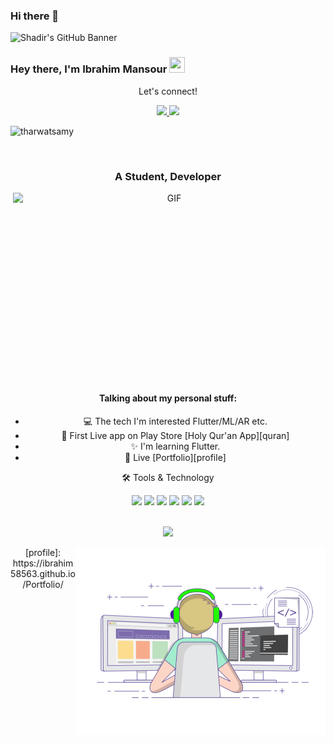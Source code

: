 ### Hi there 👋
![Shadir's GitHub Banner](https://media.licdn.com/dms/image/D5616AQGgVHn6fZeFFQ/profile-displaybackgroundimage-shrink_350_1400/0/1673892485014?e=1684368000&v=beta&t=A3vj-aw2ySqPh3QaTaCXIAx77Bicww4-JYhihj8f7Pc)

<!--
**Ibrahim58563/ibrahim58563** is a ✨ _special_ ✨ repository because its `README.md` (this file) appears on your GitHub profile.

Here are some ideas to get you started:

- 🔭 I’m currently working on ...
- 🌱 I’m currently learning ...
- 👯 I’m looking to collaborate on ...
- 🤔 I’m looking for help with ...
- 💬 Ask me about ...
- 📫 How to reach me: ...
- 😄 Pronouns: ...
- ⚡ Fun fact: ...
-->

### Hey there, I'm  Ibrahim Mansour <img src="https://media.giphy.com/media/hvRJCLFzcasrR4ia7z/giphy.gif" height="25px" width="25px">

<div align="center">
<p align="center">Let's connect!</p>

<a href="[https://www.linkedin.com/in/mhmzdev/](https://www.linkedin.com/in/ibrahim-mansour-52146b171/)">
    <img src="https://img.shields.io/badge/linkedin-%230077B5.svg?&style=for-the-badge&logo=linkedin&logoColor=white" />
</a>

<a href="https://www.facebook.com/mhmzdev/">
    <img src="https://img.shields.io/badge/Facebook-1877F2?style=for-the-badge&logo=facebook&logoColor=white" />
</a>

<p align="left"> <img src="https://komarev.com/ghpvc/?username=tharwatsamy&label=Profile%20views&color=0e75b6&style=flat" alt="tharwatsamy" /> </p>

<br>

<!-- <div align="center">
<p align="center">Nominate me as GitHub Star ⭐</p>

<a href="https://stars.github.com/nominate/">
    <img src="https://img.shields.io/badge/GitHub-100000?&style=for-the-badge&logo=GitHub&logoColor=white&color=fa3667" />
</a>

</div> -->


### A Student, Developer

<img align="right" alt="GIF" src="code.gif" width="500" height="320" />

#### Talking about my personal stuff:

- 💻 The tech I'm interested Flutter/ML/AR etc.
- 📱 First Live app on Play Store [Holy Qur'an App][quran]
- ✨ I'm learning Flutter.
- 📄 Live [Portfolio][profile]


<!-- ### Languages & Tools

<code><img width=24px src="https://raw.githubusercontent.com/github/explore/80688e429a7d4ef2fca1e82350fe8e3517d3494d/topics/flutter/flutter.png"></code>
<code><img width=24px src="https://raw.githubusercontent.com/github/explore/80688e429a7d4ef2fca1e82350fe8e3517d3494d/topics/dart/dart.png"></code>
<code><img width=24px src="https://raw.githubusercontent.com/github/explore/80688e429a7d4ef2fca1e82350fe8e3517d3494d/topics/python/python.png"></code>
<code><img width=24px src="https://raw.githubusercontent.com/github/explore/80688e429a7d4ef2fca1e82350fe8e3517d3494d/topics/firebase/firebase.png"></code>
<code><img width=24px src="https://raw.githubusercontent.com/github/explore/80688e429a7d4ef2fca1e82350fe8e3517d3494d/topics/html/html.png"></code>
<code><img width=24px src="https://raw.githubusercontent.com/github/explore/80688e429a7d4ef2fca1e82350fe8e3517d3494d/topics/css/css.png"></code>
<code><img width=24px src="https://raw.githubusercontent.com/github/explore/80688e429a7d4ef2fca1e82350fe8e3517d3494d/topics/bootstrap/bootstrap.png"></code> -->

<div align="center">
<p align="center">🛠 Tools & Technology</p>

<img src="https://img.shields.io/badge/Flutter-02569B?style=for-the-badge&logo=flutter&logoColor=white" />
<img src="https://img.shields.io/badge/Dart-0175C2?style=for-the-badge&logo=dart&logoColor=white" />
<img src="https://img.shields.io/badge/Python-FFD43B?style=for-the-badge&logo=python&logoColor=darkgreen" />
<img src="https://img.shields.io/badge/firebase-ffca28?style=for-the-badge&logo=firebase&logoColor=black" />
<img src="https://img.shields.io/badge/Git-F05032?style=for-the-badge&logo=git&logoColor=white" />
<img src="https://img.shields.io/badge/Figma-1E1E1E?style=for-the-badge&logo=Figma&logoColor=white" />

</div>

<br>



![](https://visitor-badge.glitch.me/badge?page_id=mhmzdev.mhmzdev)

<img align="right" alt="Coding" width="400" src="https://raw.githubusercontent.com/devSouvik/devSouvik/master/gif3.gif">
[profile]: https://ibrahim58563.github.io/Portfolio/
